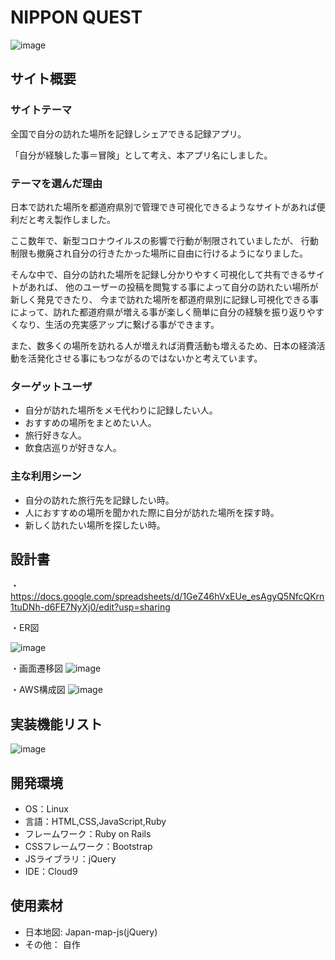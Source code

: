 



# NIPPON QUEST

![image](https://github.com/yssmmr/nippon-quest/assets/125275634/b656538c-864e-4206-b76c-8988b0657c17)

## サイト概要
### サイトテーマ
全国で自分の訪れた場所を記録しシェアできる記録アプリ。

「自分が経験した事＝冒険」として考え、本アプリ名にしました。


### テーマを選んだ理由
日本で訪れた場所を都道府県別で管理でき可視化できるようなサイトがあれば便利だと考え製作しました。

ここ数年で、新型コロナウイルスの影響で行動が制限されていましたが、
行動制限も撤廃され自分の行きたかった場所に自由に行けるようになりました。

そんな中で、自分の訪れた場所を記録し分かりやすく可視化して共有できるサイトがあれば、
他のユーザーの投稿を閲覧する事によって自分の訪れたい場所が新しく発見できたり、
今まで訪れた場所を都道府県別に記録し可視化できる事によって、訪れた都道府県が増える事が楽しく簡単に自分の経験を振り返りやすくなり、生活の充実感アップに繋げる事ができます。

また、数多くの場所を訪れる人が増えれば消費活動も増えるため、日本の経済活動を活発化させる事にもつながるのではないかと考えています。



### ターゲットユーザ
- 自分が訪れた場所をメモ代わりに記録したい人。
- おすすめの場所をまとめたい人。
- 旅行好きな人。
- 飲食店巡りが好きな人。


### 主な利用シーン
- 自分の訪れた旅行先を記録したい時。
- 人におすすめの場所を聞かれた際に自分が訪れた場所を探す時。
- 新しく訪れたい場所を探したい時。


## 設計書
・
https://docs.google.com/spreadsheets/d/1GeZ46hVxEUe_esAgyQ5NfcQKrn1tuDNh-d6FE7NyXj0/edit?usp=sharing

・ER図

![image](https://github.com/yssmmr/nippon-quest/assets/125275634/2ca067e8-03fb-48ef-95d2-bdadcc0ac559)


・画面遷移図
![image](https://github.com/yssmmr/nippon-quest/assets/125275634/7673ae25-2087-422a-9928-523db8dfb5d0)

・AWS構成図
![image](https://github.com/yssmmr/nippon-quest/assets/125275634/7bbc6559-5290-47e5-af47-7913715f2ef1)


## 実装機能リスト
![image](https://github.com/yssmmr/nippon-quest/assets/125275634/b0ae3b99-f7b2-4908-8efc-2001beec50a0)


## 開発環境
- OS：Linux
- 言語：HTML,CSS,JavaScript,Ruby
- フレームワーク：Ruby on Rails
- CSSフレームワーク：Bootstrap
- JSライブラリ：jQuery
- IDE：Cloud9

## 使用素材
- 日本地図: Japan-map-js(jQuery)
- その他： 自作

